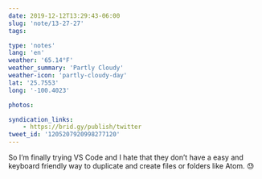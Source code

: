 ```yaml
---
date: 2019-12-12T13:29:43-06:00
slug: 'note/13-27-27'
tags:

type: 'notes'
lang: 'en'
weather: '65.14°F'
weather_summary: 'Partly Cloudy'
weather-icon: 'partly-cloudy-day'
lat: '25.7553'
long: '-100.4023'

photos:

syndication_links:
    - https://brid.gy/publish/twitter
tweet_id: '1205207920998277120'
---
```

So I’m finally trying VS Code and I hate that they don’t have a easy and keyboard friendly way to duplicate and create files or folders like Atom. 😓